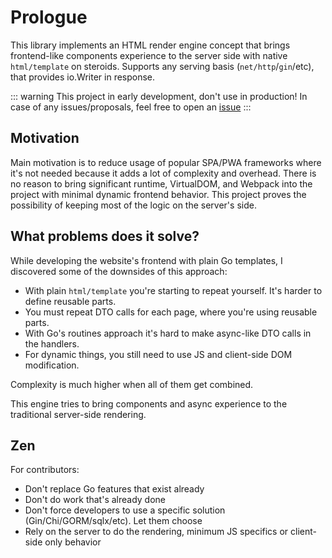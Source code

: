 # Prologue

This library implements an HTML render engine concept that brings frontend-like components experience to the server side with native `html/template` on steroids. Supports any serving basis (`net/http`/`gin`/etc), that provides io.Writer in response.

::: warning
This project in early development, don't use in production! In case of any issues/proposals, feel free to open an [issue](https://github.com/yuriizinets/ssceng/issues/new)
:::

## Motivation

Main motivation is to reduce usage of popular SPA/PWA frameworks where it's not needed because it adds a lot of complexity and overhead. There is no reason to bring significant runtime, VirtualDOM, and Webpack into the project with minimal dynamic frontend behavior. This project proves the possibility of keeping most of the logic on the server's side.

## What problems does it solve?

While developing the website's frontend with plain Go templates, I discovered some of the downsides of this approach:

- With plain `html/template` you're starting to repeat yourself. It's harder to define reusable parts.
- You must repeat DTO calls for each page, where you're using reusable parts.
- With Go's routines approach it's hard to make async-like DTO calls in the handlers.
- For dynamic things, you still need to use JS and client-side DOM modification.

Complexity is much higher when all of them get combined.

This engine tries to bring components and async experience to the traditional server-side rendering.

## Zen

For contributors:  

- Don't replace Go features that exist already
- Don't do work that's already done
- Don't force developers to use a specific solution (Gin/Chi/GORM/sqlx/etc). Let them choose
- Rely on the server to do the rendering, minimum JS specifics or client-side only behavior

